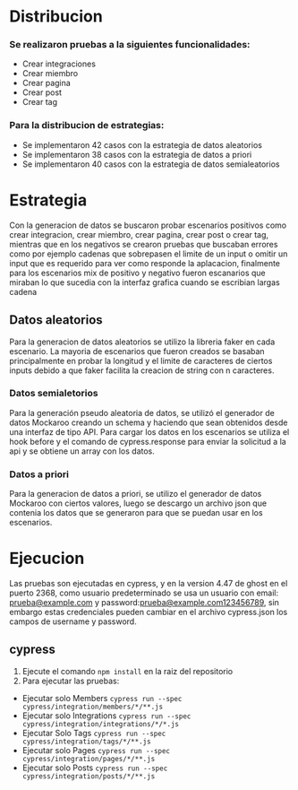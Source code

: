 
# Distribucion
### Se realizaron pruebas a la siguientes funcionalidades:
- Crear integraciones
- Crear miembro
- Crear pagina
- Crear post
- Crear tag
### Para la distribucion de estrategias:
- Se implementaron 42 casos con la estrategia de datos aleatorios
- Se implementaron 38 casos con la estrategia de datos a priori
- Se implementaron 40 casos con la estrategia de datos semialeatorios

# Estrategia
Con la generacion de datos se buscaron probar escenarios positivos como crear integracion, crear miembro, crear pagina, crear post o crear tag, mientras que en los negativos se crearon pruebas que buscaban errores como por ejemplo cadenas que sobrepasen el limite de un input o omitir un input que es requerido para ver como responde la aplacacion, finalmente para los escenarios mix de positivo y negativo fueron escanarios que miraban lo que sucedia con la interfaz grafica cuando se escribian largas cadena
## Datos aleatorios
Para la generacion de datos aleatorios se utilizo la libreria faker en cada escenario. La mayoria de escenarios que fueron creados se basaban principalmente en probar la longitud y el limite de caracteres de ciertos inputs debido a que faker facilita la creacion de string con n caracteres.

### Datos semialetorios
Para la generación pseudo aleatoria de datos, se utilizó el generador de datos Mockaroo creando un schema y haciendo que sean obtenidos desde una interfaz de tipo API. Para cargar los datos en los escenarios se utiliza el hook before y el comando de cypress.response para enviar la solicitud a la api y se obtiene un array con los datos. 

### Datos a priori 
Para la generacion de datos a priori, se utilizo el generador de datos Mockaroo con ciertos valores, luego se descargo un archivo json que contenia los datos que se generaron para que se puedan usar en los escenarios. 
# Ejecucion
Las pruebas son ejecutadas en cypress, y en la version 4.47 de ghost en el puerto 2368, como usuario predeterminado se usa un usuario con email: prueba@example.com y password:prueba@example.com123456789, sin embargo estas credenciales pueden cambiar en el archivo cypress.json los campos de username y password.
## cypress
1. Ejecute el comando `npm install` en la raiz del repositorio
2. Para ejecutar las pruebas:
  * Ejecutar solo Members `cypress run --spec cypress/integration/members/*/**.js`
  * Ejecutar solo Integrations `cypress run --spec cypress/integration/integrations/*/*.js`
  * Ejecutar Solo Tags `cypress run --spec cypress/integration/tags/*/**.js`
  * Ejecutar solo Pages `cypress run --spec cypress/integration/pages/*/**.js`
  * Ejecutar solo Posts `cypress run --spec cypress/integration/posts/*/**.js`
  
